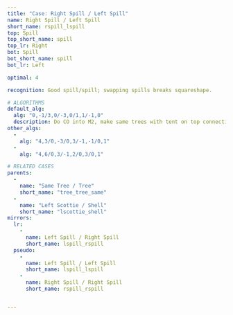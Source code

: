 ```yaml
---
title: "Case: Right Spill / Left Spill"
name: Right Spill / Left Spill
short_name: rspill_lspill
top: Spill
top_short_name: spill
top_lr: Right
bot: Spill
bot_short_name: spill
bot_lr: Left

optimal: 4

recognition: Good spill/spill; swapping spills breaks squareshape.

# ALGORITHMS
default_alg:
  alg: "0,-1/3,0/-3,0/1,1/-1,0"
  description: Do CO into M2, make same trees with tent on top connecting with whale from bottom.
other_algs:
  -
    alg: "4,3/0,-3/0,3/-1,-1/0,1"
  -
    alg: "4,6/0,3/-1,2/0,3/0,1"

# RELATED CASES
parents:
  -
    name: "Same Tree / Tree"
    short_name: "tree_tree_same"
  -
    name: "Left Scottie / Shell"
    short_name: "lscottie_shell"
mirrors:
  lr:
    -
      name: Left Spill / Right Spill
      short_name: lspill_rspill
  pseudo:
    -
      name: Left Spill / Left Spill
      short_name: lspill_lspill
    -
      name: Right Spill / Right Spill
      short_name: rspill_rspill


---
```


